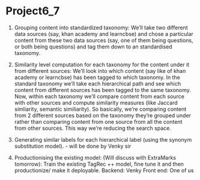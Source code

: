 # Project6_7
1) Grouping content into standardized taxonomy: We’ll take two different data sources (say, khan academy and learncbse) and chose a particular content from these two data sources (say, one of them being questions, or both being questions) and tag them down to an standardised taxonomy.

2) Similarity level computation for each taxonomy for the content under it from different sources: We’ll look into which content (say like of khan academy or learncbse) has been tagged to which taxonomy. In the standard taxonomy we’ll take each hierarchical path and see which content from different sources has been tagged to the same taxonomy. Now, within each taxonomy we’ll compare content from each source with other sources and compute similarity measures (like Jaccard simliarity, semantic similiarity). So basically, we’re comparing content from 2 different sources based on the taxonomy they’re grouped under rather than comparing content from one source from all the content from other sources. This way we’re reducing the search space.

3) Generating similar labels for each hierarchical label (using the synonym substitution model). - will be done by Venky sir

4) Productionising the existing model: (Will discuss with ExtraMarks tomorrow): Train the existing TagRec ++ model, fine tune it and then productionize/ make it deployable.
Backend: Venky
Front end: One of us
